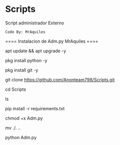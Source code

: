 # Scripts

Script administrador Externo

    Code By: MrAquiles


=$=$=$=$ Instalacion de Adm.py MrAquiles =$=$=$=$

apt update && apt upgrade -y

pkg install python -y

pkg install git -y

git clone https://github.com/Anonteam798/Scripts.git

cd Scripts

ls 

pip install -r requirements.txt

chmod +x Adm.py

mv ./*.* ..

python Adm.py
